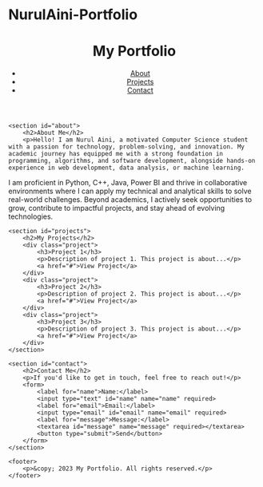 # NurulAini-Portfolio
<!DOCTYPE html>
<html lang="en">
<head>
    <meta charset="UTF-8">
    <meta name="viewport" content="width=device-width, initial-scale=1.0">
    <title>My Portfolio</title>
    <link rel="stylesheet" href="styles.css">
</head>
<body>
    <header>
        <h1>My Portfolio</h1>
        <nav>
            <ul>
                <li><a href="#about">About</a></li>
                <li><a href="#projects">Projects</a></li>
                <li><a href="#contact">Contact</a></li>
            </ul>
        </nav>
    </header>

    <section id="about">
        <h2>About Me</h2>
        <p>Hello! I am Nurul Aini, a motivated Computer Science student with a passion for technology, problem-solving, and innovation. My academic journey has equipped me with a strong foundation in programming, algorithms, and software development, alongside hands-on experience in web development, data analysis, or machine learning.

I am proficient in Python, C++, Java, Power BI and thrive in collaborative environments where I can apply my technical and analytical skills to solve real-world challenges. Beyond academics, I actively seek opportunities to grow, contribute to impactful projects, and stay ahead of evolving technologies.</p>
    </section>

    <section id="projects">
        <h2>My Projects</h2>
        <div class="project">
            <h3>Project 1</h3>
            <p>Description of project 1. This project is about...</p>
            <a href="#">View Project</a>
        </div>
        <div class="project">
            <h3>Project 2</h3>
            <p>Description of project 2. This project is about...</p>
            <a href="#">View Project</a>
        </div>
        <div class="project">
            <h3>Project 3</h3>
            <p>Description of project 3. This project is about...</p>
            <a href="#">View Project</a>
        </div>
    </section>

    <section id="contact">
        <h2>Contact Me</h2>
        <p>If you'd like to get in touch, feel free to reach out!</p>
        <form>
            <label for="name">Name:</label>
            <input type="text" id="name" name="name" required>
            <label for="email">Email:</label>
            <input type="email" id="email" name="email" required>
            <label for="message">Message:</label>
            <textarea id="message" name="message" required></textarea>
            <button type="submit">Send</button>
        </form>
    </section>

    <footer>
        <p>&copy; 2023 My Portfolio. All rights reserved.</p>
    </footer>
</body>
</html>
